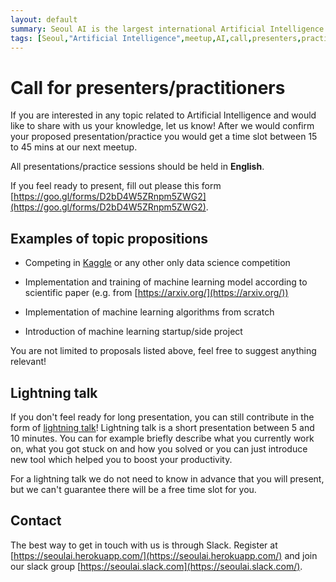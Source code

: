 ```yaml
---
layout: default
summary: Seoul AI is the largest international Artificial Intelligence community in Seoul. Group of professionals from different fields meets twice per month in the heart of Seoul to discuss about AI or implement various AI applications.
tags: [Seoul,"Artificial Intelligence",meetup,AI,call,presenters,practioners,"Machine Learning",Korea,Gangnam]
---
```


# Call for presenters/practitioners
If you are interested in any topic related to Artificial Intelligence and would like to share with us your knowledge, let us know! After we would confirm your proposed presentation/practice you would get a time slot between 15 to 45 mins at our next meetup.

All presentations/practice sessions should be held in **English**.

If you feel ready to present, fill out please this form [https://goo.gl/forms/D2bD4W5ZRnpm5ZWG2](https://goo.gl/forms/D2bD4W5ZRnpm5ZWG2).

## Examples of topic propositions

* Competing in [Kaggle](https://www.kaggle.com/) or any other only data science competition

* Implementation and training of machine learning model according to scientific paper (e.g. from [https://arxiv.org/](https://arxiv.org/))

* Implementation of machine learning algorithms from scratch

* Introduction of machine learning startup/side project

You are not limited to proposals listed above, feel free to suggest anything relevant!

## Lightning talk
If you don't feel ready for long presentation, you can still contribute in the form of [lightning talk](https://en.wikipedia.org/wiki/Lightning_talk)!
Lightning talk is a short presentation between 5 and 10 minutes. You can for example briefly describe what you currently work on, what you got stuck on and how you solved or you can just introduce new tool which helped you to boost your productivity.

For a lightning talk we do not need to know in advance that you will present, but we can't guarantee there will be a free time slot for you.

## Contact

The best way to get in touch with us is through Slack. Register at [https://seoulai.herokuapp.com/](https://seoulai.herokuapp.com/) and join our slack group [https://seoulai.slack.com](https://seoulai.slack.com/).
